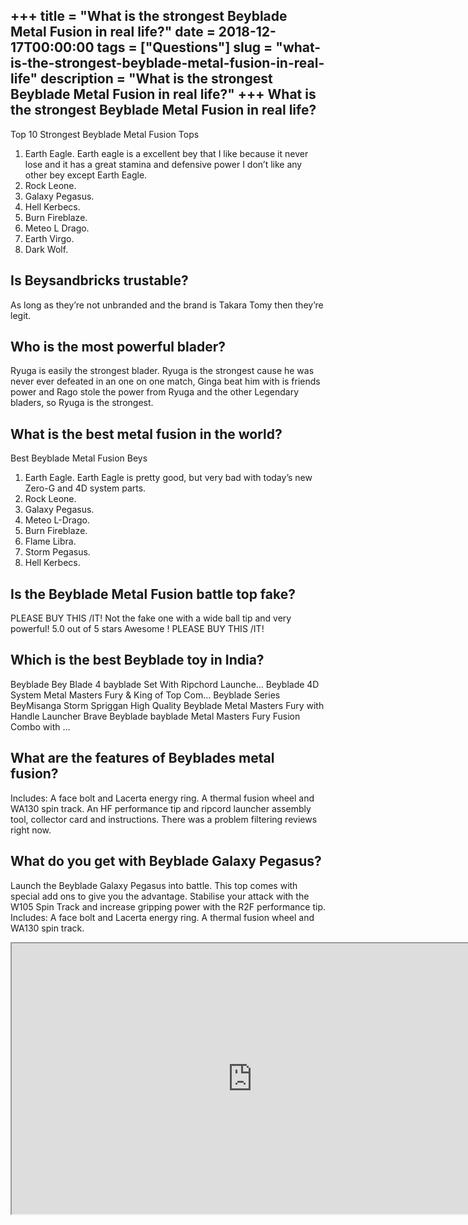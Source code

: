 +++
title = "What is the strongest Beyblade Metal Fusion in real life?"
date = 2018-12-17T00:00:00
tags = ["Questions"]
slug = "what-is-the-strongest-beyblade-metal-fusion-in-real-life"
description = "What is the strongest Beyblade Metal Fusion in real life?"
+++
What is the strongest Beyblade Metal Fusion in real life?
---------------------------------------------------------

Top 10 Strongest Beyblade Metal Fusion Tops

1. Earth Eagle. Earth eagle is a excellent bey that I like because it never lose and it has a great stamina and defensive power I don’t like any other bey except Earth Eagle.
2. Rock Leone.
3. Galaxy Pegasus.
4. Hell Kerbecs.
5. Burn Fireblaze.
6. Meteo L Drago.
7. Earth Virgo.
8. Dark Wolf.

Is Beysandbricks trustable?
---------------------------

As long as they’re not unbranded and the brand is Takara Tomy then they’re legit.

Who is the most powerful blader?
--------------------------------

Ryuga is easily the strongest blader. Ryuga is the strongest cause he was never ever defeated in an one on one match, Ginga beat him with is friends power and Rago stole the power from Ryuga and the other Legendary bladers, so Ryuga is the strongest.

What is the best metal fusion in the world?
-------------------------------------------

Best Beyblade Metal Fusion Beys

1. Earth Eagle. Earth Eagle is pretty good, but very bad with today’s new Zero-G and 4D system parts.
2. Rock Leone.
3. Galaxy Pegasus.
4. Meteo L-Drago.
5. Burn Fireblaze.
6. Flame Libra.
7. Storm Pegasus.
8. Hell Kerbecs.

Is the Beyblade Metal Fusion battle top fake?
---------------------------------------------

PLEASE BUY THIS /IT! Not the fake one with a wide ball tip and very powerful! 5.0 out of 5 stars Awesome ! PLEASE BUY THIS /IT!

Which is the best Beyblade toy in India?
----------------------------------------

Beyblade Bey Blade 4 bayblade Set With Ripchord Launche… Beyblade 4D System Metal Masters Fury &amp; King of Top Com… Beyblade Series BeyMisanga Storm Spriggan High Quality Beyblade Metal Masters Fury with Handle Launcher Brave Beyblade bayblade Metal Masters Fury Fusion Combo with …

What are the features of Beyblades metal fusion?
------------------------------------------------

Includes: A face bolt and Lacerta energy ring. A thermal fusion wheel and WA130 spin track. An HF performance tip and ripcord launcher assembly tool, collector card and instructions. There was a problem filtering reviews right now.

What do you get with Beyblade Galaxy Pegasus?
---------------------------------------------

Launch the Beyblade Galaxy Pegasus into battle. This top comes with special add ons to give you the advantage. Stabilise your attack with the W105 Spin Track and increase gripping power with the R2F performance tip. Includes: A face bolt and Lacerta energy ring. A thermal fusion wheel and WA130 spin track.

<iframe allow="accelerometer; autoplay; clipboard-write; encrypted-media; gyroscope; picture-in-picture" allowfullscreen="" class="__youtube_prefs__  epyt-is-override  no-lazyload" data-no-lazy="1" data-origheight="433" data-origwidth="770" data-skipgform_ajax_framebjll="" height="433" id="_ytid_78300" loading="lazy" src="https://www.youtube.com/embed/bPOzweU1EkU?enablejsapi=1&autoplay=0&cc_load_policy=0&cc_lang_pref=&iv_load_policy=1&loop=0&modestbranding=0&rel=1&fs=1&playsinline=0&autohide=2&theme=dark&color=red&controls=1&" title="YouTube player" width="770"></iframe>